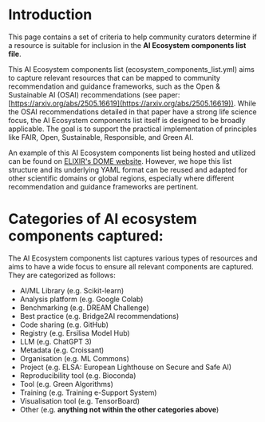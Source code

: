 # Introduction

This page contains a set of criteria to help community curators determine if a resource is suitable for inclusion in the **AI Ecosystem components list file**.

This AI Ecosystem components list (ecosystem_components_list.yml) aims to capture relevant resources that can be mapped to community recommendation and guidance frameworks, such as the Open & Sustainable AI (OSAI) recommendations (see paper: [https://arxiv.org/abs/2505.16619](https://arxiv.org/abs/2505.16619)). While the OSAI recommendations detailed in that paper have a strong life science focus, the AI Ecosystem components list itself is designed to be broadly applicable. The goal is to support the practical implementation of principles like FAIR, Open, Sustainable, Responsible, and Green AI.

An example of this AI Ecosystem components list being hosted and utilized can be found on [ELIXIR's DOME website](https://dome-ml.org/ai-ecosystem). However, we hope this list structure and its underlying YAML format can be reused and adapted for other scientific domains or global regions, especially where different recommendation and guidance frameworks are pertinent.

# Categories of AI ecosystem components captured:

The AI Ecosystem components list captures various types of resources and aims to have a wide focus to ensure all relevant components are captured. They are categorized as follows:

- AI/ML Library (e.g. Scikit-learn)
- Analysis platform (e.g. Google Colab)
- Benchmarking (e.g. DREAM Challenge)
- Best practice (e.g. Bridge2AI recommendations)
- Code sharing (e.g. GitHub)
- Registry (e.g. Ersilisa Model Hub)
- LLM (e.g. ChatGPT 3)
- Metadata (e.g. Croissant)
- Organisation (e.g. ML Commons)
- Project (e.g. ELSA: European Lighthouse on Secure and Safe AI)
- Reproducibility tool (e.g. Bioconda)
- Tool (e.g. Green Algorithms)
- Training (e.g. Training e-Support System)
- Visualisation tool (e.g. TensorBoard)
- Other (e.g. **anything not within the other categories above**)

